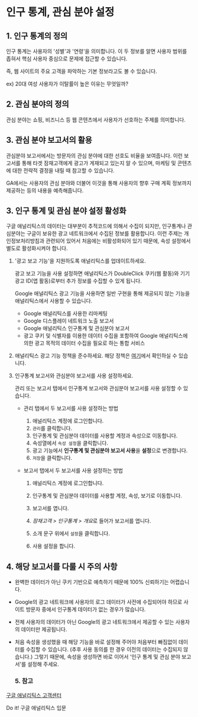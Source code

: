 # 인구 통계, 관심 분야 설정

## 1. 인구 통계의 정의

인구 통계는 사용자의 '성별'과 '연령'을 의미합니다. 이 두 정보를 알면 사용자 범위를 좁혀서 핵심 사용자 중심으로 문제에 접근할 수 있습니다.

즉, 웹 사이트의 주요 고객을 파악하는 기본 정보라고도 볼 수 있습니다.

ex) 20대 여성 사용자가 이탈률이 높은 이유는 무엇일까?

## 2. 관심 분야의 정의

관심 분야는 쇼핑, 비즈니스 등 웹 콘텐츠에서 사용자가 선호하는 주제를 의미합니다.

## 3. 관심 분야 보고서의 활용

관심분야 보고서에서는 방문자의 관심 분야에 대한 선호도 비율을 보여줍니다. 이런 보고서를 통해 타겟 잠재고객에게 광고가 게재되고 있는지 알 수 있으며, 마케팅 및 콘텐츠에 대한 전략적 결정을 내릴 때 참고할 수 있습니다.

GA에서는 사용자의 관심 분야와 더불어 이것을 통해 사용자의 향후 구매 계획 정보까지 제공하는 등의 내용을 예측해줍니다.

## 3. 인구 통계 및 관심 분야 설정 활성화

구글 애널리틱스의 데이터는 대부분이 추적코드에 의해서 수집이 되지만, 인구통계나 관심분야는 구글이 보유한 광고 네트워크에서 수집된 정보를 활용합니다. 이런 주제는 개인정보처리방침과 관련되어 있어서 처음에는 비활성화되어 있기 때문에, 속성 설정에서 별도로 활성화시켜야 합니다.

1. '광고 보고 기능'을 지원하도록 애널리틱스를 업데이트하세요.

   광고 보고 기능을 사용 설정하면 애널리틱스가 DoubleClick 쿠키(웹 활동)와 기기 광고 ID(앱 활동)로부터 추가 정보를 수집할 수 있게 됩니다.

   Google 애널리틱스 광고 기능을 사용하면 일반 구현을 통해 제공되지 않는 기능을 애널리틱스에서 사용할 수 있습니다.

   - Google 애널리틱스를 사용한 리마케팅
   - Google 디스플레이 네트워크 노출 보고서
   - Google 애널리틱스 인구통계 및 관심분야 보고서
   - 광고 쿠키 및 식별자를 이용한 데이터 수집을 포함하여 Google 애널리틱스에 의한 광고 목적의 데이터 수집을 필요로 하는 통합 서비스

2. 애널리틱스 광고 기능 정책을 준수하세요. 해당 정책은 [여기](https://support.google.com/analytics/answer/2700409)에서 확인하실 수 있습니다.

3. 인구통계 보고서와 관심분야 보고서를 사용 설정하세요.

   관리 또는 보고서 탭에서 인구통계 보고서와 관심분야 보고서를 사용 설정할 수 있습니다.

   - 관리 탭에서 두 보고서를 사용 설정하는 방법

     1. 애널리틱스 계정에 로그인합니다.
     2. `관리`를 클릭합니다.
     3. 인구통계 및 관심분야 데이터를 사용할 계정과 속성으로 이동합니다.
     4. 속성열에서 `속성 설정`을 클릭합니다.
     5. 광고 기능에서 **인구통계 및 관심분야 보고서 사용**을 **설정**으로 변경합니다.
     6. `저장`을 클릭합니다.

   - 보고서 탭에서 두 보고서를 사용 설정하는 방법

     1. 애널리틱스 계정에 로그인합니다.
     2. 인구통계 및 관심분야 데이터를 사용할 계정, 속성, 보기로 이동합니다.
     3. 보고서를 엽니다.
     4. *잠재고객 > 인구통계 > 개요*로 들어가 보고서를 엽니다.
     5. 소개 문구 위에서 `설정`을 클릭합니다.

     6. 사용 설정을 합니다.

## 4. 해당 보고서를 다룰 시 주의 사항

- 완벽한 데이터가 아닌 쿠키 기반으로 예측하기 때문에 100% 신뢰하기는 어렵습니다.
- Google의 광고 네트워크에 사용자의 로그 데이터가 사전에 수집되어야 하므로 사이트 방문자 중에서 인구통계 데이터가 없는 경우가 많습니다.
- 전체 사용자의 데이터가 아닌 Google의 광고 네트워크에서 제공할 수 있는 사용자의 데이터만 제공됩니다.
- 처음 속성을 생성했을 때 해당 기능을 바로 설정해 주어야 처음부터 빠짐없이 데이터를 수집할 수 있습니다. (추후 사용 동의를 한 경우 이전의 데이터는 수집되지 않습니다.)
  그렇기 때문에, 속성을 생성하면 바로 이어서 '인구 통계 및 관심 분야 보고서'를 설정해 주세요.

  ### 5. 참고

[구글 애널리틱스 고객센터](https://support.google.com/analytics#topic=9143232)

Do it! 구글 애널리틱스 입문
